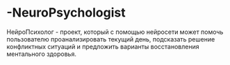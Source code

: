 # -NeuroPsychologist
НейроПсихолог - проект, который с помощью нейросети может помочь пользователю проанализировать текущий день, подсказать решение конфликтных ситуаций и предложить варианты восстановления ментального здоровья.
